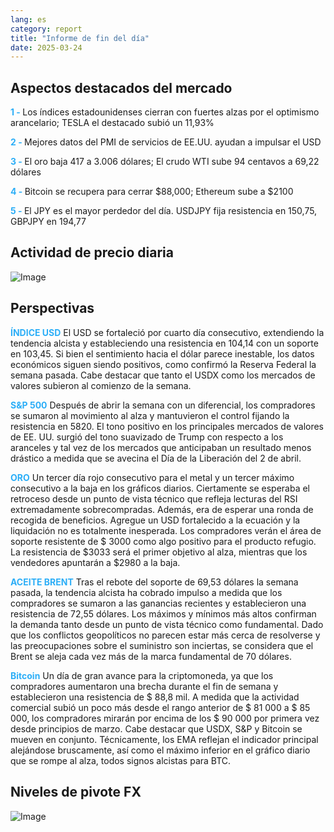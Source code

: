 ```yaml
---
lang: es
category: report
title: "Informe de fin del día"
date: 2025-03-24
---
```



<h2>Aspectos destacados del mercado</h2>
<strong style="color: #2caef7;">1 - </strong> Los índices estadounidenses cierran con fuertes alzas por el optimismo arancelario; TESLA el destacado subió un 11,93%

<strong style="color: #2caef7;">2 - </strong> Mejores datos del PMI de servicios de EE.UU. ayudan a impulsar el USD

<strong style="color: #2caef7;">3 - </strong> El oro baja 417 a 3.006 dólares; El crudo WTI sube 94 centavos a 69,22 dólares

<strong style="color: #2caef7;">4 - </strong> Bitcoin se recupera para cerrar $88,000; Ethereum sube a $2100

<strong style="color: #2caef7;">5 - </strong> El JPY es el mayor perdedor del día. USDJPY fija resistencia en 150,75, GBPJPY en 194,77



<h2>Actividad de precio diaria</h2>
<img src="https://markleighedu.github.io/img/Mar-2025/24-Mar-2025/price.jpg" alt="Image"/>

<h2>Perspectivas</h2>
<strong style="color: #2caef7;">ÍNDICE USD</strong> El USD se fortaleció por cuarto día consecutivo, extendiendo la tendencia alcista y estableciendo una resistencia en 104,14 con un soporte en 103,45. Si bien el sentimiento hacia el dólar parece inestable, los datos económicos siguen siendo positivos, como confirmó la Reserva Federal la semana pasada. Cabe destacar que tanto el USDX como los mercados de valores subieron al comienzo de la semana. 

<strong style="color: #2caef7;">S&P 500</strong> Después de abrir la semana con un diferencial, los compradores se sumaron al movimiento al alza y mantuvieron el control fijando la resistencia en 5820. El tono positivo en los principales mercados de valores de EE. UU. surgió del tono suavizado de Trump con respecto a los aranceles y tal vez de los mercados que anticipaban un resultado menos drástico a medida que se avecina el Día de la Liberación del 2 de abril.

<strong style="color: #2caef7;">ORO</strong> Un tercer día rojo consecutivo para el metal y un tercer máximo consecutivo a la baja en los gráficos diarios. Ciertamente se esperaba el retroceso desde un punto de vista técnico que refleja lecturas del RSI extremadamente sobrecompradas. Además, era de esperar una ronda de recogida de beneficios. Agregue un USD fortalecido a la ecuación y la liquidación no es totalmente inesperada. Los compradores verán el área de soporte resistente de $ 3000 como algo positivo para el producto refugio. La resistencia de $3033 será el primer objetivo al alza, mientras que los vendedores apuntarán a $2980 a la baja.  

<strong style="color: #2caef7;">ACEITE BRENT</strong> Tras el rebote del soporte de 69,53 dólares la semana pasada, la tendencia alcista ha cobrado impulso a medida que los compradores se sumaron a las ganancias recientes y establecieron una resistencia de 72,55 dólares. Los máximos y mínimos más altos confirman la demanda tanto desde un punto de vista técnico como fundamental. Dado que los conflictos geopolíticos no parecen estar más cerca de resolverse y las preocupaciones sobre el suministro son inciertas, se considera que el Brent se aleja cada vez más de la marca fundamental de 70 dólares. 

<strong style="color: #2caef7;">Bitcoin</strong> Un día de gran avance para la criptomoneda, ya que los compradores aumentaron una brecha durante el fin de semana y establecieron una resistencia de $ 88,8 mil. A medida que la actividad comercial subió un poco más desde el rango anterior de $ 81 000 a $ 85 000, los compradores mirarán por encima de los $ 90 000 por primera vez desde principios de marzo. Cabe destacar que USDX, S&P y Bitcoin se mueven en conjunto. Técnicamente, los EMA reflejan el indicador principal alejándose bruscamente, así como el máximo inferior en el gráfico diario que se rompe al alza, todos signos alcistas para BTC. 



<h2>Niveles de pivote FX</h2>
<img src="https://markleighedu.github.io/img/Mar-2025/24-Mar-2025/pivot.jpg" alt="Image"/>